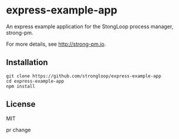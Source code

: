 # express-example-app

An express example application for the StongLoop process manager, strong-pm.

For more details, see http://strong-pm.io.


## Installation

    git clone https://github.com/strongloop/express-example-app
    cd express-example-app
    npm install

## License

MIT


pr change
